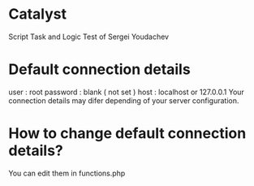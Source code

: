 # Catalyst
Script Task and Logic Test of Sergei Youdachev
# Default connection details
user : root
password : blank ( not set )
host : localhost or 127.0.0.1
Your connection details may difer depending of your server configuration. 
# How to change default connection details?
You can edit them in functions.php 
